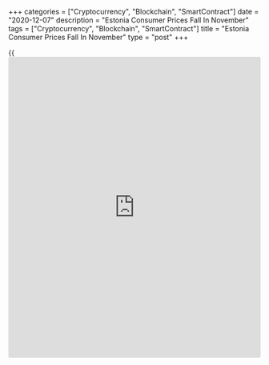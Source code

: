 +++
categories = ["Cryptocurrency", "Blockchain", "SmartContract"]
date = "2020-12-07"
description = "Estonia Consumer Prices Fall In November"
tags = ["Cryptocurrency", "Blockchain", "SmartContract"]
title = "Estonia Consumer Prices Fall In November"
type = "post"
+++

{{<iframe id="large-banner" src="https://www.bounty.group/#slide=6.0" width="100%" height="600" scrolling="no" style="border: 0px solid rgb(216, 221, 230); border-radius: 3px;">}}

Estonia's consumer prices decreased in November, data from Statistics
Estonia showed on Monday.

The consumer price index fell 1.1 percent year-on-year in November,
following a 1.5 percent decrease in October.

Compared to the previous year, the consumer price index was affected the
most by the decline in prices of motor fuel, Viktoria Trasanov, leading
analyst at Statistics Estonia, said.

Diesel fuel prices declined 26.9 percent and petrol prices fell 9.1
percent.

"Housing services also had a bigger impact, half of which can be
attributed to the 2.6% price decrease of electricity, heat energy and
heating," Trasanov added.

Prices for transportation decreased 7.3 percent annually in November and
those of housing fell 2.8 percent.

Prices for clothing and footwear fell 1.2 percent and miscellaneous
goods and services decreased 0.4 percent. Prices for hotels, cafes and
restaurants, and communications declined 1.7 percent and 2.3 percent,
respectively.

On a monthly basis, consumer prices rose 0.1 percent in November, after
a 0.5 percent decline in the previous month.

For comments and feedback [contact](https://www.playgroundfx.com/contact/): editorial@rtt[news](https://www.letsplayfx.com/blog/forex-news-website/).com

[Economic News][1]

 **What parts of the world are seeing the best (and worst) economic
performances lately? Click[here][2] to check out our [Econ Scorecard][2]
and find out! See up-to-the-moment [ranking](https://www.playgroundfx.com/blog/crypto-exchange-ranking/)s for the best and worst
performers in [GDP][3], [unemployment rate][4], [inflation][5] and much
more.**

   1. www.rtt[news](https://www.letsplayfx.com/blog/forex-news-website/).com/Content/EconomicNews.aspx
   2. www.rtt[news](https://www.letsplayfx.com/blog/forex-news-website/).com/economic-scorecard/world-rank/unemployment-rate/highest-performance.aspx
   3. www.rtt[news](https://www.letsplayfx.com/blog/forex-news-website/).com/economic-scorecard/world-rank/GDP/highest-performance.aspx
   4. www.rtt[news](https://www.letsplayfx.com/blog/forex-news-website/).com/economic-scorecard/world-rank/unemployment-rate/lowest-performance.aspx
   5. www.rtt[news](https://www.letsplayfx.com/blog/forex-news-website/).com/economic-scorecard/world-rank/CPI/highest-performance.aspx